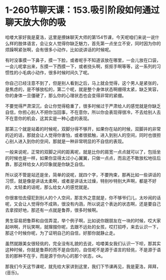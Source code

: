 # 1-260节聊天课：153.吸引阶段如何通过聊天放大你的吸

哈喽大家好我是夏洛，这里是撩妹聊天大师的第154节课，今天呢咱们来说一说什么样的肢体语言，会让女人觉得你缺乏魅力，首先第一点坐立不安，同时因为你的烦躁啊紧张啊，会有很多小动作，比如说讲话的时候呢。

有时没事摸一下鼻子，摸一下脸，或者呢手不知道该放在哪里，一会儿放在口袋，一会儿呢拿出来，东摸一下西摸一下，或者挠头啊，抠抠手啊等等，这一系列的习惯性的小毛病小动作，很多时候时间久了呢。

你自己已经注意不到了，但是别人看到之后，马上就会觉得，这个男人是紧张的，是焦虑的，是不够放松的，第二个呢，就是整个身体状态啊绷得太紧，缺乏笑容，你的身体一旦僵硬了，那么你的心理状态也会变得非常的紧绷。

不要觉得严肃深沉，会让你觉得稳重了，很多时候过于严肃给人的感觉就是你缺乏自信，你担心别人不把你当回事，不在意你，所以你会表现得很冷，不去给别人去不在意你的机会，这其实是一种心虚的表现。

那第三个就是站着的时候呢，双脚分得不够开，如果你在站的时候，双脚并的非常的近的话，那就会让人觉得你害怕，或者很抵触，进入到别人的空间，同时也很担心别人进入到你的空间，那就是一种非常明显的不自信的表现。

一般来说呢，正常的双脚之间的距离呢，就是比你的肩宽一点点就可以了，包括坐的时候也是一样，如果你显得太过小心翼翼，只做一点点，而且还不敢放松地往后靠，那这样给女人的印象就是你缺乏自信。

所以说不管是站还是坐，简单的说呢，就四个字，不要拘束，那再比如一些讲话的习惯，就是像是讲话太柔啊，或者是讲话太过燥，特别吵特别大声啊，都是不好的，太轻柔的话呢，那么给女人的感觉就是。

你很害怕去侵犯到别人的个人空间，那言外之意就是，你不够爷们儿，太吵闹的话呢，又会让人觉得你不成熟，很没有内涵，所以说这个表达的状态啊，还是要自己去拿捏好地，那还有一点就是鲁莽，很多时候啊。

男生容易把鲁莽和自信弄混，举个例子啊，比如说你跟朋友在一块的时候，哎大家起哄啊，开玩笑啊，就撺掇你呢，去跟不远处的女孩，哎打招呼，来去认识一下，那这个时候你呢，为了证明自己的自信，好那你就静止走。

虽然就跟美女很轻佻的，完全没有礼貌的去说，哈喽美女我们认识一下呗，那其实这种时候，你就是鲁莽的而不是自信的，自信呢不是源于语言的轻佻，不是源于语言的那种不在乎，而是源于你内心的那个状态，ok。

那我们今天这节课呢，就先给大家讲到这里，我们下节课再见，我是夏洛，拜拜，(音乐)。